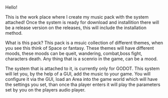 Hello!

This is the work place where I create my music pack with the system attached!
Once the system is ready for download and installition there will be a release version on the releases, this will include the installation method. 

What is this pack?
This pack is a msuic collection of different themes, when you see this think of Space or fantasy. These themes will have different moods, these moods can be queit, wandering, combat,boss fight, characters death. Any thing that is a scenrio in the game, can be a mood. 

The system that is attached to it, is currently only for GODOT. This system will let you, by the help of a GUI, add the music to your game. You will configure it via the GUI, load an Area into the game world which will have the settings you set, than once tha player enters
it will play the parameters set by you on the players audio player. 
